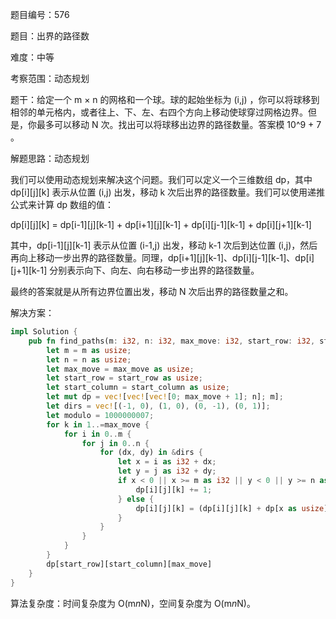 题目编号：576

题目：出界的路径数

难度：中等

考察范围：动态规划

题干：给定一个 m × n 的网格和一个球。球的起始坐标为 (i,j) ，你可以将球移到相邻的单元格内，或者往上、下、左、右四个方向上移动使球穿过网格边界。但是，你最多可以移动 N 次。找出可以将球移出边界的路径数量。答案模 10^9 + 7 。

解题思路：动态规划

我们可以使用动态规划来解决这个问题。我们可以定义一个三维数组 dp，其中 dp[i][j][k] 表示从位置 (i,j) 出发，移动 k 次后出界的路径数量。我们可以使用递推公式来计算 dp 数组的值：

dp[i][j][k] = dp[i-1][j][k-1] + dp[i+1][j][k-1] + dp[i][j-1][k-1] + dp[i][j+1][k-1]

其中，dp[i-1][j][k-1] 表示从位置 (i-1,j) 出发，移动 k-1 次后到达位置 (i,j)，然后再向上移动一步出界的路径数量。同理，dp[i+1][j][k-1]、dp[i][j-1][k-1]、dp[i][j+1][k-1] 分别表示向下、向左、向右移动一步出界的路径数量。

最终的答案就是从所有边界位置出发，移动 N 次后出界的路径数量之和。

解决方案：

```rust
impl Solution {
    pub fn find_paths(m: i32, n: i32, max_move: i32, start_row: i32, start_column: i32) -> i32 {
        let m = m as usize;
        let n = n as usize;
        let max_move = max_move as usize;
        let start_row = start_row as usize;
        let start_column = start_column as usize;
        let mut dp = vec![vec![vec![0; max_move + 1]; n]; m];
        let dirs = vec![(-1, 0), (1, 0), (0, -1), (0, 1)];
        let modulo = 1000000007;
        for k in 1..=max_move {
            for i in 0..m {
                for j in 0..n {
                    for (dx, dy) in &dirs {
                        let x = i as i32 + dx;
                        let y = j as i32 + dy;
                        if x < 0 || x >= m as i32 || y < 0 || y >= n as i32 {
                            dp[i][j][k] += 1;
                        } else {
                            dp[i][j][k] = (dp[i][j][k] + dp[x as usize][y as usize][k - 1]) % modulo;
                        }
                    }
                }
            }
        }
        dp[start_row][start_column][max_move]
    }
}
```

算法复杂度：时间复杂度为 O(m*n*N)，空间复杂度为 O(m*n*N)。